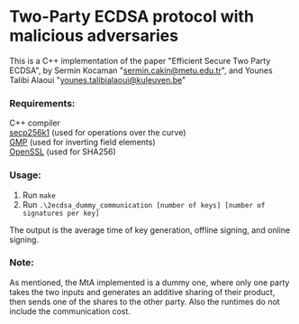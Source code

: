 # Two-Party ECDSA protocol with malicious adversaries

This is a C++ implementation of the paper "Efficient Secure Two Party ECDSA", by Sermin Kocaman "sermin.cakin@metu.edu.tr", and Younes Talibi Alaoui "younes.talibialaoui@kuleuven.be"


### Requirements:
C++ compiler  
[secp256k1](https://github.com/bitcoin-core/secp256k1) (used for operations over the curve)  
[GMP](https://gmplib.org/) (used for inverting field elements)  
[OpenSSL](https://www.openssl.org/) (used for SHA256)  



### Usage:
1. Run `make`
2. Run `.\2ecdsa_dummy_communication [number of keys] [number of signatures per key]`

The output is the average time of key generation, offline signing, and online signing.


### Note:

As mentioned, the MtA implemented is a dummy one, where only one party takes the two inputs and generates an additive sharing of their product, then sends one of the shares to the other party. Also the runtimes do not include the communication cost.

